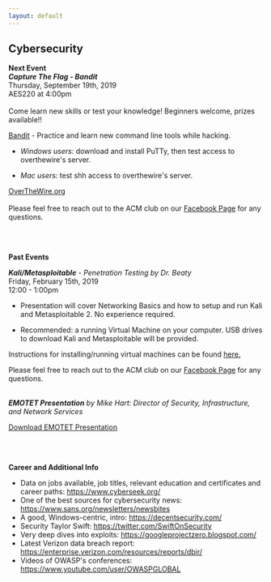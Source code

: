 ```yaml
---
layout: default
---
```

## Cybersecurity
**Next Event**<br>
***Capture The Flag - Bandit***<br>
Thursday, September 19th, 2019 <br>
AES220 at 4:00pm
<br> 
<br>
Come learn new skills or test your knowledge! Beginners welcome, prizes available!!
<br>

[Bandit](https://overthewire.org/wargames/bandit/) - Practice and learn new command line tools while hacking.

  * *Windows users:* download and install PuTTy, then test access to overthewire's server.

  * *Mac users:* test shh access to overthewire's server.

  [OverTheWire.org](https://overthewire.org/wargames/bandit/)
  <br>
  <br>
  Please feel free to reach out to the ACM club on our [Facebook Page](https://www.facebook.com/MSUDenverACM/) for any questions.
  <br>

<br>
<br>

**Past Events**<br>

***Kali/Metasploitable*** - *Penetration Testing
by Dr. Beaty*<br>
Friday, February 15th, 2019 <br>
12:00 - 1:00pm
<br>

  * Presentation will cover Networking Basics and how to setup and run Kali and Metasploitable 2. No experience required.

  * Recommended: a running Virtual Machine on your computer. USB drives to download Kali and Metasploitable will be provided.

Instructions for installing/running virtual machines can be found [here.](https://www.howtogeek.com/196060/beginner-geek-how-to-create-and-use-virtual-machines/)

Please feel free to reach out to the ACM club on our [Facebook Page](https://www.facebook.com/MSUDenverACM/) for any questions.
<br>
<br>

***EMOTET Presentation***
*by Mike Hart: Director of Security, Infrastructure,
and Network Services*

[Download EMOTET Presentation](https://msu-denver-acm.github.io/SIGS/Cybersecurity/assets/02012019emotet.pdf/)

<br>
<br>


**Career and Additional Info**
* Data on jobs available, job titles, relevant education and certificates and career paths: <https://www.cyberseek.org/>
* One of the best sources for cybersecurity news: <https://www.sans.org/newsletters/newsbites>
* A good, Windows-centric, intro: <https://decentsecurity.com/>
* Security Taylor Swift: <https://twitter.com/SwiftOnSecurity>
* Very deep dives into exploits: <https://googleprojectzero.blogspot.com/>
* Latest Verizon data breach report: <https://enterprise.verizon.com/resources/reports/dbir/>
* Videos of OWASP's conferences: <https://www.youtube.com/user/OWASPGLOBAL>
